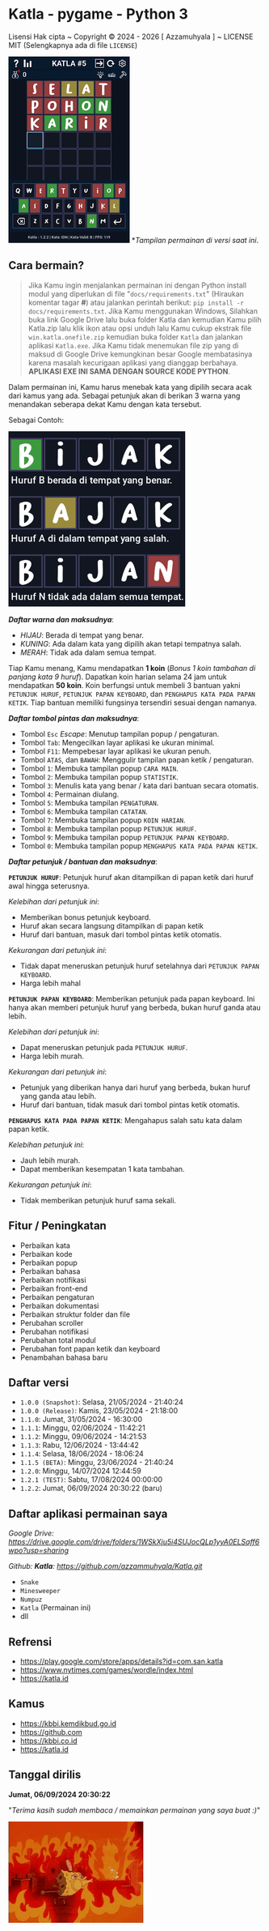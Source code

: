 # Katla - pygame - Python 3
Lisensi Hak cipta ~ Copyright © 2024 - 2026 [ Azzamuhyala ] ~ LICENSE MIT (Selengkapnya ada di file `LICENSE`)

![Tampilan Katla (1.2.1 [TEST])](docs/assets/gameplay.gif)
*_Tampilan permainan di versi saat ini_.

Cara bermain?
---
> Jika Kamu ingin menjalankan permainan ini dengan Python install modul yang diperlukan di file "`docs/requirements.txt`" (Hiraukan komentar tagar **#**) atau jalankan perintah berikut: `pip install -r docs/requirements.txt`. Jika Kamu menggunakan Windows, Silahkan buka link Google Drive lalu buka folder Katla dan kemudian Kamu pilih Katla.zip lalu klik ikon atau opsi unduh lalu Kamu cukup ekstrak file `win.katla.onefile.zip` kemudian buka folder `Katla` dan jalankan aplikasi `Katla.exe`. Jika Kamu tidak menemukan file zip yang di maksud di Google Drive kemungkinan besar Google membatasinya karena masalah kecurigaan aplikasi yang dianggap berbahaya. **APLIKASI EXE INI SAMA DENGAN SOURCE KODE PYTHON**.

Dalam permainan ini, Kamu harus menebak kata yang dipilih secara acak dari kamus yang ada. Sebagai petunjuk akan di berikan 3 warna yang menandakan seberapa dekat Kamu dengan kata tersebut.

Sebagai Contoh:

![Contoh gambar dan makna warna](docs/assets/example.gif)

_**Daftar warna dan maksudnya**_:
- *HIJAU*: Berada di tempat yang benar.
- *KUNING*: Ada dalam kata yang dipilih akan tetapi tempatnya salah.
- *MERAH*: Tidak ada dalam semua tempat.

Tiap Kamu menang, Kamu mendapatkan **1 koin** (_Bonus 1 koin tambahan di panjang kata 9 huruf_). Dapatkan koin harian selama 24 jam untuk mendapatkan **50 koin**. Koin berfungsi untuk membeli 3 bantuan yakni `PETUNJUK HURUF`, `PETUNJUK PAPAN KEYBOARD`, dan `PENGHAPUS KATA PADA PAPAN KETIK`. Tiap bantuan memiliki fungsinya tersendiri sesuai dengan namanya.

_**Daftar tombol pintas dan maksudnya**_:
- Tombol `Esc` _Escape_: Menutup tampilan popup / pengaturan.
- Tombol `Tab`: Mengecilkan layar aplikasi ke ukuran minimal.
- Tombol `F11`: Mempebesar layar aplikasi ke ukuran penuh.
- Tombol `ATAS`, dan `BAWAH`: Menggulir tampilan papan ketik / pengaturan.
- Tombol `1`: Membuka tampilan popup `CARA MAIN`.
- Tombol `2`: Membuka tampilan popup `STATISTIK`.
- Tombol `3`: Menulis kata yang benar / kata dari bantuan secara otomatis.
- Tombol `4`: Permainan diulang.
- Tombol `5`: Membuka tampilan `PENGATURAN`.
- Tombol `6`: Membuka tampilan `CATATAN`.
- Tombol `7`: Membuka tampilan popup `KOIN HARIAN`.
- Tombol `8`: Membuka tampilan popup `PETUNJUK HURUF`.
- Tombol `9`: Membuka tampilan popup `PETUNJUK PAPAN KEYBOARD`.
- Tombol `0`: Membuka tampilan popup `MENGHAPUS KATA PADA PAPAN KETIK`.

_**Daftar petunjuk / bantuan dan maksudnya**_:

**`PETUNJUK HURUF`**: Petunjuk huruf akan ditampilkan di papan ketik dari huruf awal hingga seterusnya.

_Kelebihan dari petunjuk ini_:
- Memberikan bonus petunjuk keyboard.
- Huruf akan secara langsung ditampilkan di papan ketik
- Huruf dari bantuan, masuk dari tombol pintas ketik otomatis.

_Kekurangan dari petunjuk ini_:
- Tidak dapat meneruskan petunjuk huruf setelahnya dari `PETUNJUK PAPAN KEYBOARD`.
- Harga lebih mahal

**`PETUNJUK PAPAN KEYBOARD`**: Memberikan petunjuk pada papan keyboard. Ini hanya akan memberi petunjuk huruf yang berbeda, bukan huruf ganda atau lebih.

_Kelebihan dari petunjuk ini_:
- Dapat meneruskan petunjuk pada `PETUNJUK HURUF`.
- Harga lebih murah.

_Kekurangan dari petunjuk ini_:
- Petunjuk yang diberikan hanya dari huruf yang berbeda, bukan huruf yang ganda atau lebih.
- Huruf dari bantuan, tidak masuk dari tombol pintas ketik otomatis.

**`PENGHAPUS KATA PADA PAPAN KETIK`**: Mengahapus salah satu kata dalam papan ketik.

_Kelebihan petunjuk ini_:
- Jauh lebih murah.
- Dapat memberikan kesempatan 1 kata tambahan.

_Kekurangan petunjuk ini_:
- Tidak memberikan petunjuk huruf sama sekali.

Fitur / Peningkatan
---
- Perbaikan kata
- Perbaikan kode
- Perbaikan popup
- Perbaikan bahasa
- Perbaikan notifikasi
- Perbaikan front-end
- Perbaikan pengaturan
- Perbaikan dokumentasi
- Perbaikan struktur folder dan file
- Perubahan scroller
- Perubahan notifikasi
- Perubahan total modul
- Perubahan font papan ketik dan keyboard
- Penambahan bahasa baru


Daftar versi
---
* `1.0.0 (Snapshot)`: Selasa, 21/05/2024 - 21:40:24
* `1.0.0 (Release)`: Kamis, 23/05/2024 - 21:18:00
* `1.1.0`: Jumat, 31/05/2024 - 16:30:00
* `1.1.1`: Minggu, 02/06/2024 - 11:42:21
* `1.1.2`: Minggu, 09/06/2024 - 14:21:53
* `1.1.3`: Rabu, 12/06/2024 - 13:44:42
* `1.1.4`: Selasa, 18/06/2024 - 18:06:24
* `1.1.5 (BETA)`: Minggu, 23/06/2024 - 21:40:24
* `1.2.0`: Minggu, 14/07/2024 12:44:59
* `1.2.1 (TEST)`: Sabtu, 17/08/2024 00:00:00
* `1.2.2`: Jumat, 06/09/2024 20:30:22 (baru)

Daftar aplikasi permainan saya
---
_Google Drive: https://drive.google.com/drive/folders/1WSkXju5i4SUJocQLp1yyA0ELSaff6wpo?usp=sharing_

_Github: **Katla**: https://github.com/azzammuhyala/Katla.git_

* `Snake`
* `Minesweeper`
* `Numpuz`
* `Katla` (Permainan ini)
* dll

Refrensi
---
- https://play.google.com/store/apps/details?id=com.san.katla
- https://www.nytimes.com/games/wordle/index.html
- https://katla.id

Kamus
---
- https://kbbi.kemdikbud.go.id
- https://github.com
- https://kbbi.co.id
- https://katla.id

Tanggal dirilis
---
**Jumat, 06/09/2024 20:30:22**

"_Terima kasih sudah membaca / memainkan permainan yang saya buat :)_"

![Spongebob GIF](docs/assets/spongebob.gif)
